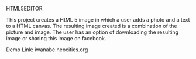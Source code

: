 HTML5EDITOR

This project creates a HtML 5 image in which a user adds a photo and a text to a HTML canvas. The resulting image created is a combination of the picture and image. 
The user has an option of downloading the resulting image or sharing this image on facebook.

Demo Link: iwanabe.neocities.org
